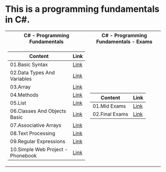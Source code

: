  <h1>This is a programming fundamentals in C#.</h1>


<table>

<tr>
  <th>C# - Programming Fundamentals </th>
  <th>C# - Programming Fundamentals - Exams </th>
</tr>

<tr>

<td>

| **Content**                                                            | **Link**                                                   |
| --------------------------------------------------------------------- | ---------------------------------------------------------- |
| <a> 01.Basic Syntax </a>               | <a href=https://github.com/Argatski/SoftUni/tree/main/C%23/02.ProgrammingFundamentals/Exercise/01.BasicSyntax> Link</a> |
| <a> 02.Data Types And Variables </a>   | <a href="https://github.com/Argatski/SoftUni/tree/main/C%23/02.ProgrammingFundamentals/Exercise/02.DataTypesAndVariables"> Link</a> |
| <a> 03.Array </a>                      | <a href="https://github.com/Argatski/SoftUni/tree/main/C%23/02.ProgrammingFundamentals/Exercise/03.Array"> Link</a> |
| <a> 04.Methods </a>                    | <a href="https://github.com/Argatski/SoftUni/tree/main/C%23/02.ProgrammingFundamentals/Exercise/04.Methods/04.Methods"> Link</a> |
| <a> 05.List </a>                       | <a href="https://github.com/Argatski/SoftUni/tree/main/C%23/02.ProgrammingFundamentals/Exercise/05.List"> Link</a> |
| <a> 06.Classes And Objects Basic </a>  | <a href="https://github.com/Argatski/SoftUni/tree/main/C%23/02.ProgrammingFundamentals/Exercise/06.ClassesAndObjects"> Link</a> |
| <a> 07.Associative Arrays </a>         | <a href="https://github.com/Argatski/SoftUni/tree/main/C%23/02.ProgrammingFundamentals/Exercise/07.AssociativeArrays"> Link</a> |
| <a> 08.Text Processing </a>            | <a href="https://github.com/Argatski/SoftUni/tree/main/C%23/02.ProgrammingFundamentals/Exercise/08.TextProcessing"> Link</a> |
| <a> 09.Regular Expressions </a>        | <a href="https://github.com/Argatski/SoftUni/tree/main/C%23/02.ProgrammingFundamentals/Exercise/09.RegularExpressions"> Link</a> |
| <a> 10.Simple Web Project - Phonebook </a>  | <a href="https://github.com/Argatski/SoftUni/tree/main/C%23/02.ProgrammingFundamentals/Exercise/10.WebPhonebook-Basic"> Link</a> |

</td>
<td>

| **Content**                                                            | **Link**                                                   |
| --------------------------------------------------------------------- | ---------------------------------------------------------- |
| <a> 01.Mid Exams </a>               | <a href="https://github.com/Argatski/SoftUni/tree/main/02.ProgrammingFundamentals/Mid%20Exam"> Link</a> |
| <a> 02.Final Exams </a>   | <a href="https://github.com/Argatski/SoftUni/tree/main/02.ProgrammingFundamentals/FinalExam"> Link</a> |


</td>

